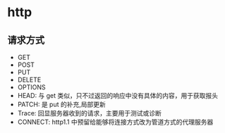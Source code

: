 # http

## 请求方式

- GET
- POST
- PUT
- DELETE
- OPTIONS
- HEAD: 与 get 类似，只不过返回的响应中没有具体的内容，用于获取报头
- PATCH: 是 put 的补充,局部更新
- Trace: 回显服务器收到的请求，主要用于测试或诊断
- CONNECT: http1.1 中预留给能够将连接方式改为管道方式的代理服务器
